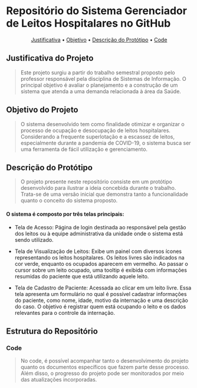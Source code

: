 # Repositório do Sistema Gerenciador de Leitos Hospitalares no GitHub

<p align="center">
 <a href="#JustificativadoProjeto" text-decoration: none>Justificativa</a> •
 <a href="#ObjetivodoProjeto">Objetivo</a> • 
 <a href="#descricaodoprototipo">Descrição do Protótipo</a> • 
 <a href="#Code">Code</a>
</p>

<h2 id=JustificativadoProjeto>Justificativa do Projeto</h2>

> Este projeto surgiu a partir do trabalho semestral proposto pelo professor responsável pela disciplina de Sistemas de Informação. O principal objetivo é avaliar o planejamento e a construção de um sistema que atenda a uma demanda relacionada à área da Saúde.

<h2 id=ObjetivodoProjeto>Objetivo do Projeto</h2>

> O sistema desenvolvido tem como finalidade otimizar e organizar o processo de ocupação e desocupação de leitos hospitalares. Considerando a frequente superlotação e a escassez de leitos, especialmente durante a pandemia de COVID-19, o sistema busca ser uma ferramenta de fácil utilização e gerenciamento.
<h2 id=descricaodoprototipo>Descrição do Protótipo</h2>

> O projeto presente neste repositório consiste em um protótipo desenvolvido para ilustrar a ideia concebida durante o trabalho. Trata-se de uma versão inicial que demonstra tanto a funcionalidade quanto o conceito do sistema proposto.

#### O sistema é composto por três telas principais:
* Tela de Acesso: Página de login destinada ao responsável pela gestão dos leitos ou à equipe administrativa da unidade onde o sistema está sendo utilizado.

* Tela de Visualização de Leitos: Exibe um painel com diversos ícones representando os leitos hospitalares. Os leitos livres são indicados na cor verde, enquanto os ocupados aparecem em vermelho. Ao passar o cursor sobre um leito ocupado, uma tooltip é exibida com informações resumidas do paciente que está utilizando aquele leito.

* Tela de Cadastro de Paciente: Acessada ao clicar em um leito livre. Essa tela apresenta um formulário no qual é possível cadastrar informações do paciente, como nome, idade, motivo da internação e uma descrição do caso. O objetivo é registrar quem está ocupando o leito e os dados relevantes para o controle da internação.

## Estrutura do Repositório
<h3 id=Code>Code</h3>

> No code, é possível acompanhar tanto o desenvolvimento do projeto quanto os documentos específicos que fazem parte desse processo. Além disso, o progresso do projeto pode ser monitorados por meio das atualizações incorporadas.
